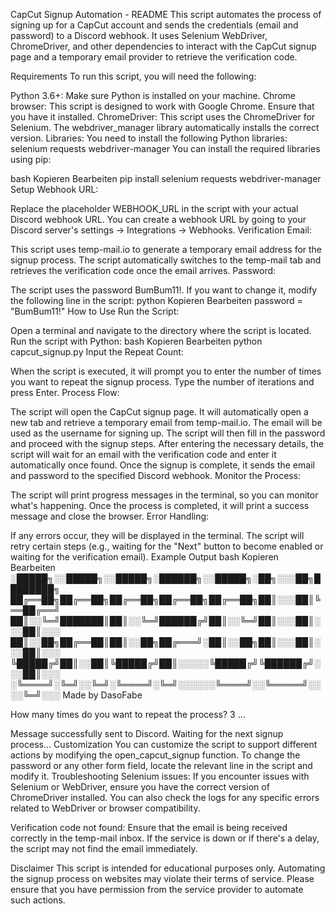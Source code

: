 CapCut Signup Automation - README
This script automates the process of signing up for a CapCut account and sends the credentials (email and password) to a Discord webhook. It uses Selenium WebDriver, ChromeDriver, and other dependencies to interact with the CapCut signup page and a temporary email provider to retrieve the verification code.

Requirements
To run this script, you will need the following:

Python 3.6+: Make sure Python is installed on your machine.
Chrome browser: This script is designed to work with Google Chrome. Ensure that you have it installed.
ChromeDriver: This script uses the ChromeDriver for Selenium. The webdriver_manager library automatically installs the correct version.
Libraries: You need to install the following Python libraries:
selenium
requests
webdriver-manager
You can install the required libraries using pip:

bash
Kopieren
Bearbeiten
pip install selenium requests webdriver-manager
Setup
Webhook URL:

Replace the placeholder WEBHOOK_URL in the script with your actual Discord webhook URL.
You can create a webhook URL by going to your Discord server's settings -> Integrations -> Webhooks.
Verification Email:

This script uses temp-mail.io to generate a temporary email address for the signup process.
The script automatically switches to the temp-mail tab and retrieves the verification code once the email arrives.
Password:

The script uses the password BumBum11!. If you want to change it, modify the following line in the script:
python
Kopieren
Bearbeiten
password = "BumBum11!"
How to Use
Run the Script:

Open a terminal and navigate to the directory where the script is located.
Run the script with Python:
bash
Kopieren
Bearbeiten
python capcut_signup.py
Input the Repeat Count:

When the script is executed, it will prompt you to enter the number of times you want to repeat the signup process.
Type the number of iterations and press Enter.
Process Flow:

The script will open the CapCut signup page.
It will automatically open a new tab and retrieve a temporary email from temp-mail.io.
The email will be used as the username for signing up.
The script will then fill in the password and proceed with the signup steps.
After entering the necessary details, the script will wait for an email with the verification code and enter it automatically once found.
Once the signup is complete, it sends the email and password to the specified Discord webhook.
Monitor the Process:

The script will print progress messages in the terminal, so you can monitor what's happening.
Once the process is completed, it will print a success message and close the browser.
Error Handling:

If any errors occur, they will be displayed in the terminal.
The script will retry certain steps (e.g., waiting for the "Next" button to become enabled or waiting for the verification email).
Example Output
bash
Kopieren
Bearbeiten
░█████╗░░█████╗░░█████╗░██████╗░░█████╗░██╗░░░██╗████████╗
██╔══██╗██╔══██╗██╔══██╗██╔══██╗██╔══██╗██║░░░██║╚══██╔══╝
██║░░╚═╝███████║██║░░╚═╝██████╔╝██║░░╚═╝██║░░░██║░░░██║░░░
██║░░██╗██╔══██║██║░░██╗██╔═══╝░██║░░██╗██║░░░██║░░░██║░░░
╚█████╔╝██║░░██║╚█████╔╝██║░░░░░╚█████╔╝╚██████╔╝░░░██║░░░
░╚════╝░╚═╝░░╚═╝░╚════╝░╚═╝░░░░░░╚════╝░░╚═════╝░░░░╚═╝░░░
Made by DasoFabe

How many times do you want to repeat the process? 3
...

Message successfully sent to Discord.
Waiting for the next signup process...
Customization
You can customize the script to support different actions by modifying the open_capcut_signup function.
To change the password or any other form field, locate the relevant line in the script and modify it.
Troubleshooting
Selenium issues: If you encounter issues with Selenium or WebDriver, ensure you have the correct version of ChromeDriver installed. You can also check the logs for any specific errors related to WebDriver or browser compatibility.

Verification code not found: Ensure that the email is being received correctly in the temp-mail inbox. If the service is down or if there's a delay, the script may not find the email immediately.

Disclaimer
This script is intended for educational purposes only. Automating the signup process on websites may violate their terms of service. Please ensure that you have permission from the service provider to automate such actions.
